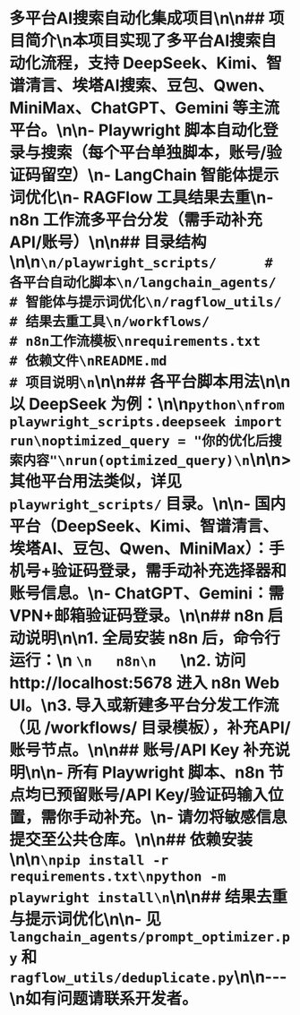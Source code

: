 # 多平台AI搜索自动化集成项目\n\n## 项目简介\n本项目实现了多平台AI搜索自动化流程，支持 DeepSeek、Kimi、智谱清言、埃塔AI搜索、豆包、Qwen、MiniMax、ChatGPT、Gemini 等主流平台。\n\n- Playwright 脚本自动化登录与搜索（每个平台单独脚本，账号/验证码留空）\n- LangChain 智能体提示词优化\n- RAGFlow 工具结果去重\n- n8n 工作流多平台分发（需手动补充API/账号）\n\n## 目录结构\n\n```\n/playwright_scripts/      # 各平台自动化脚本\n/langchain_agents/        # 智能体与提示词优化\n/ragflow_utils/           # 结果去重工具\n/workflows/               # n8n工作流模板\nrequirements.txt          # 依赖文件\nREADME.md                 # 项目说明\n```\n\n## 各平台脚本用法\n\n以 DeepSeek 为例：\n\n```python\nfrom playwright_scripts.deepseek import run\noptimized_query = "你的优化后搜索内容"\nrun(optimized_query)\n```\n\n> 其他平台用法类似，详见 `playwright_scripts/` 目录。\n\n- 国内平台（DeepSeek、Kimi、智谱清言、埃塔AI、豆包、Qwen、MiniMax）：手机号+验证码登录，需手动补充选择器和账号信息。\n- ChatGPT、Gemini：需VPN+邮箱验证码登录。\n\n## n8n 启动说明\n\n1. 全局安装 n8n 后，命令行运行：\n   ```\n   n8n\n   ```\n2. 访问 http://localhost:5678 进入 n8n Web UI。\n3. 导入或新建多平台分发工作流（见 /workflows/ 目录模板），补充API/账号节点。\n\n## 账号/API Key 补充说明\n\n- 所有 Playwright 脚本、n8n 节点均已预留账号/API Key/验证码输入位置，需你手动补充。\n- 请勿将敏感信息提交至公共仓库。\n\n## 依赖安装\n\n```\npip install -r requirements.txt\npython -m playwright install\n```\n\n## 结果去重与提示词优化\n\n- 见 `langchain_agents/prompt_optimizer.py` 和 `ragflow_utils/deduplicate.py`\n\n---\n如有问题请联系开发者。 